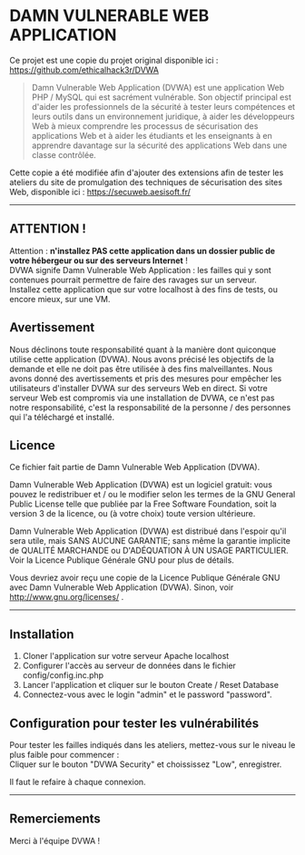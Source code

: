 # DAMN VULNERABLE WEB APPLICATION

Ce projet est une copie du projet original disponible ici : https://github.com/ethicalhack3r/DVWA

> Damn Vulnerable Web Application (DVWA) est une application Web PHP / MySQL qui est sacrément vulnérable. Son objectif principal est d'aider les professionnels de la sécurité à tester leurs compétences et leurs outils dans un environnement juridique, à aider les développeurs Web à mieux comprendre les processus de sécurisation des applications Web et à aider les étudiants et les enseignants à en apprendre davantage sur la sécurité des applications Web dans une classe contrôlée. 

Cette copie a été modifiée afin d'ajouter des extensions afin de tester les ateliers du site de promulgation des techniques de sécurisation des sites Web, disponible ici : https://secuweb.aesisoft.fr/

___

## ATTENTION !

Attention : **n'installez PAS cette application dans un dossier public de votre hébergeur ou sur des serveurs Internet** ! <br/>
DVWA signife Damn Vulnerable Web Application : les failles qui y sont contenues pourrait permettre de faire des ravages sur un serveur. <br/>
Installez cette application que sur votre localhost à des fins de tests, ou encore mieux, sur une VM.

## Avertissement
Nous déclinons toute responsabilité quant à la manière dont quiconque utilise cette application (DVWA). Nous avons précisé les objectifs de la demande et elle ne doit pas être utilisée à des fins malveillantes. Nous avons donné des avertissements et pris des mesures pour empêcher les utilisateurs d'installer DVWA sur des serveurs Web en direct. Si votre serveur Web est compromis via une installation de DVWA, ce n'est pas notre responsabilité, c'est la responsabilité de la personne / des personnes qui l'a téléchargé et installé.

## Licence

Ce fichier fait partie de Damn Vulnerable Web Application (DVWA).

Damn Vulnerable Web Application (DVWA) est un logiciel gratuit: vous pouvez le redistribuer et / ou le modifier selon les termes de la GNU General Public License telle que publiée par la Free Software Foundation, soit la version 3 de la licence, ou (à votre choix) toute version ultérieure.

Damn Vulnerable Web Application (DVWA) est distribué dans l'espoir qu'il sera utile, mais SANS AUCUNE GARANTIE; sans même la garantie implicite de QUALITÉ MARCHANDE ou D'ADÉQUATION À UN USAGE PARTICULIER. Voir la Licence Publique Générale GNU pour plus de détails.

Vous devriez avoir reçu une copie de la Licence Publique Générale GNU avec Damn Vulnerable Web Application (DVWA). Sinon, voir http://www.gnu.org/licenses/ .

___

## Installation

1. Cloner l'application sur votre serveur Apache localhost
2. Configurer l'accès au serveur de données dans le fichier config/config.inc.php
3. Lancer l'application et cliquer sur le bouton Create / Reset Database
4. Connectez-vous avec le login "admin" et le password "password".

## Configuration pour tester les vulnérabilités

Pour tester les failles indiqués dans les ateliers, mettez-vous sur le niveau le plus faible pour commencer : <br/>
Cliquer sur le bouton "DVWA Security" et choississez "Low", enregistrer.

Il faut le refaire à chaque connexion.

___

## Remerciements

Merci à l'équipe DVWA !
